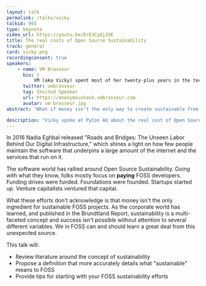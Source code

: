 ```yaml
---
layout: talk
permalink: /talks/vicky
talkid: 993
type: keynote
video_url: https://youtu.be/ErE3CyQj33E
title: The real costs of Open Source Sustainability
track: general
card: vicky.png
recordingconsent: true
speakers:
    - name: VM Brasseur
      bio: |
          VM (aka Vicky) spent most of her twenty-plus years in the tech industry leading software development departments and teams, providing technical management and leadership consulting for small and medium businesses, and helping companies understand, use, release, and contribute to free and open source software in a way that's good for both their bottom line and for the community. Now, as the Director of Open Source Strategy for Juniper Networks, she leverages her nearly 30 years of free and open source software experience and a strong business background to help Juniper be successful through free and open source software. <br><br>She is the author of [_Forge Your Future with Open Source_](https://fossforge.com), the first and only book to detail how to contribute to free and open source software projects. The book is published by [The Pragmatic Programmers](https://pragprog.com/) and is now available at https://fossforge.com. <br><br>Vicky has been a moderator and author for [opensource.com](https://opensource.com), an author for [Linux Journal](http://linuxjournal.com), the Vice President of the [Open Source Initiative](https://opensource.org), and is a frequent and popular [speaker](http://vmbrasseur.com/presentations/) at free/open source conferences and events. She's the proud winner of the Perl White Camel Award (2014), the O’Reilly Open Source Award (2016), and two Opensource.com Moderator's Choice Awards (2018, 2019).  She blogs about free/open source, business, and technical management at [{anonymous => 'hash'};](https://anonymoushash.vmbrasseur.com).
      twitter: vmbrasseur
      tag: Invited Speaker
      url: https://anonymoushash.vmbrasseur.com
      avatar: vm-brasseur.jpg
abstract: "What if money isn't the only way to create sustainable free and open source software projects? What if it turns out that sustainability is actually a multi-faceted concept that can't truly be successful if people focus on only one of its many elements?"

description: "Vicky spoke at PyCon AU about the real cost of Open Source Sustainability."
---
```


In 2016 Nadia Eghbal released "Roads and Bridges: The Unseen Labor Behind Our Digital Infrastructure," which shines a light on how few people maintain the software that underpins a large amount of the internet and the services that run on it.

The software world has rallied around Open Source Sustainability. Going with what they know, folks mostly focus on **paying** FOSS developers. Funding drives were funded. Foundations were founded. Startups started up. Venture capitalists ventured that capital.

What these efforts don't acknowledge is that money isn't the only ingredient for sustainable FOSS projects. As the corporate world has learned, and published in the Brundtland Report, sustainability is a multi-faceted concept and success isn't possible without attention to several different variables. We in FOSS can and should learn a great deal from this unexpected source.

This talk will:

* Review literature around the concept of sustainability
* Propose a definition that more accurately details what "sustainable" means to FOSS
* Provide tips for starting with your FOSS sustainability efforts

